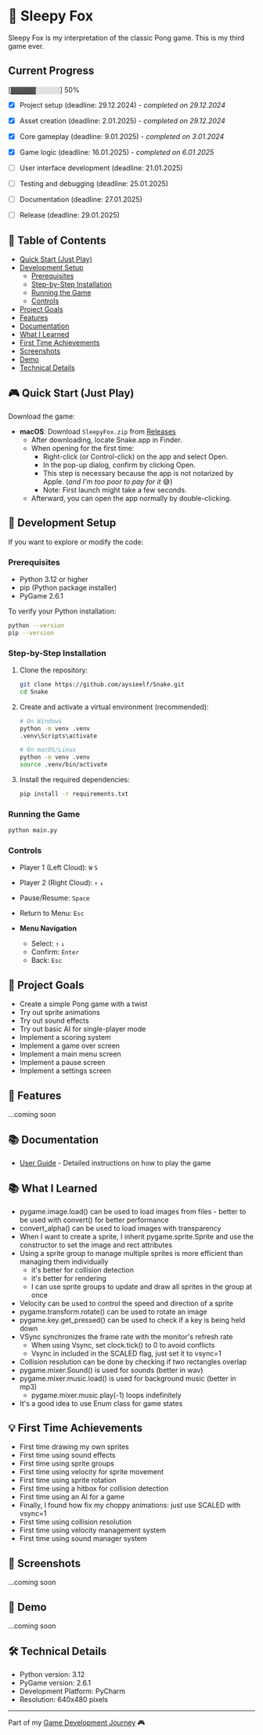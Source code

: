 # 🦊 Sleepy Fox

Sleepy Fox is my interpretation of the classic Pong game. This is my third game ever.

## Current Progress
[▓▓▓▓▓░░░░░] 50%

- [x] Project setup (deadline: 29.12.2024) - _completed on 29.12.2024_
- [x] Asset creation (deadline: 2.01.2025) - _completed on 29.12.2024_
- [x] Core gameplay (deadline: 9.01.2025) - _completed on 3.01.2024_
- [x] Game logic (deadline: 16.01.2025) - _completed on 6.01.2025_
- [ ] User interface development (deadline: 21.01.2025)
- [ ] Testing and debugging (deadline: 25.01.2025)
- [ ] Documentation (deadline: 27.01.2025)
- [ ] Release (deadline: 29.01.2025)


## 📑 Table of Contents
- [Quick Start (Just Play)](#-quick-start-just-play)
- [Development Setup](#-development-setup)
  - [Prerequisites](#prerequisites)
  - [Step-by-Step Installation](#step-by-step-installation)
  - [Running the Game](#running-the-game)
  - [Controls](#controls)
- [Project Goals](#-project-goals)
- [Features](#-features)
- [Documentation](#-documentation)
- [What I Learned](#-what-i-learned)
- [First Time Achievements](#-first-time-achievements)
- [Screenshots](#-screenshots)
- [Demo](#-demo)
- [Technical Details](#-technical-details)

## 🎮 Quick Start (Just Play)
Download the game:
- **macOS**: Download `SleepyFox.zip` from [Releases](https://github.com/aysieelf/Snake/releases/tag/1.0.0)
  - After downloading, locate Snake.app in Finder. 
  - When opening for the first time:
    - Right-click (or Control-click) on the app and select Open. 
    - In the pop-up dialog, confirm by clicking Open. 
    - This step is necessary because the app is not notarized by Apple. (_and I'm too poor to pay for it_ 😅)
    - Note: First launch might take a few seconds.
  - Afterward, you can open the app normally by double-clicking.

## 🚀 Development Setup
If you want to explore or modify the code:

### Prerequisites
- Python 3.12 or higher
- pip (Python package installer)
- PyGame 2.6.1

To verify your Python installation:
```bash
python --version
pip --version
```

### Step-by-Step Installation
1. Clone the repository:
   ```bash
   git clone https://github.com/aysieelf/Snake.git
   cd Snake
   ```

2. Create and activate a virtual environment (recommended):
   ```bash
   # On Windows
   python -m venv .venv
   .venv\Scripts\activate

   # On macOS/Linux
   python -m venv .venv
   source .venv/bin/activate
   ```

3. Install the required dependencies:
   ```bash
   pip install -r requirements.txt
   ```

### Running the Game
```bash
python main.py
```

### Controls
  - Player 1 (Left Cloud): `W` `S`
  - Player 2 (Right Cloud): `↑` `↓`
  - Pause/Resume: `Space`
  - Return to Menu: `Esc`

- **Menu Navigation**
  - Select: `↑` `↓`
  - Confirm: `Enter`
  - Back: `Esc`

## 🎯 Project Goals
- Create a simple Pong game with a twist
- Try out sprite animations
- Try out sound effects
- Try out basic AI for single-player mode
- Implement a scoring system
- Implement a game over screen
- Implement a main menu screen
- Implement a pause screen
- Implement a settings screen

## 🚀 Features
...coming soon

## 📚 Documentation
- [User Guide](docs/user-guide.md) - Detailed instructions on how to play the game

## 📚 What I Learned
- pygame.image.load() can be used to load images from files - better to be used with convert() for better performance
- convert_alpha() can be used to load images with transparency
- When I want to create a sprite, I inherit pygame.sprite.Sprite and use the constructor to set the image and rect attributes
- Using a sprite group to manage multiple sprites is more efficient than managing them individually
  - it's better for collision detection
  - it's better for rendering
  - I can use sprite groups to update and draw all sprites in the group at once
- Velocity can be used to control the speed and direction of a sprite
- pygame.transform.rotate() can be used to rotate an image
- pygame.key.get_pressed() can be used to check if a key is being held down
- VSync synchronizes the frame rate with the monitor's refresh rate
   - When using Vsync, set clock.tick() to 0 to avoid conflicts
   - Vsync in included in the SCALED flag, just set it to vsync=1
- Collision resolution can be done by checking if two rectangles overlap
- pygame.mixer.Sound() is used for sounds (better in wav)
- pygame.mixer.music.load() is used for background music (better in mp3)
  - pygame.mixer.music.play(-1) loops indefinitely
- It's a good idea to use Enum class for game states

## 💡 First Time Achievements
- First time drawing my own sprites
- First time using sound effects
- First time using sprite groups
- First time using velocity for sprite movement
- First time using sprite rotation
- First time using a hitbox for collision detection
- First time using an AI for a game
- Finally, I found how fix my choppy animations: just use SCALED with vsync=1
- First time using collision resolution
- First time using velocity management system
- First time using sound manager system

## 📸 Screenshots
...coming soon

## 🎥 Demo
...coming soon

## 🛠️ Technical Details
- Python version: 3.12
- PyGame version: 2.6.1
- Development Platform: PyCharm
- Resolution: 640x480 pixels

---
Part of my [Game Development Journey](https://github.com/aysieelf/Game-Dev-Journey) 🎮